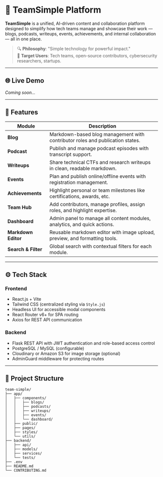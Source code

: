 # 🧠 TeamSimple Platform

**TeamSimple** is a unified, AI-driven content and collaboration platform designed to simplify how tech teams manage and showcase their work — blogs, podcasts, writeups, events, achievements, and internal collaboration — all in one place.

> 🔍 **Philosophy**: "Simple technology for powerful impact."  
> 🚀 **Target Users**: Tech teams, open-source contributors, cybersecurity researchers, startups.

---

## 🌐 Live Demo

_Coming soon..._

---

## 📆 Features

| Module              | Description                                                                 |
|---------------------|-----------------------------------------------------------------------------|
| **Blog**            | Markdown-based blog management with contributor roles and publication states. |
| **Podcast**         | Publish and manage podcast episodes with transcript support.                 |
| **Writeups**        | Share technical CTFs and research writeups in clean, readable markdown.      |
| **Events**          | Plan and publish online/offline events with registration management.         |
| **Achievements**    | Highlight personal or team milestones like certifications, awards, etc.      |
| **Team Hub**        | Add contributors, manage profiles, assign roles, and highlight expertise.    |
| **Dashboard**       | Admin panel to manage all content modules, analytics, and quick actions.     |
| **Markdown Editor** | Reusable markdown editor with image upload, preview, and formatting tools.   |
| **Search & Filter** | Global search with contextual filters for each module.                       |

---

## ⚙️ Tech Stack

### Frontend

- React.js + Vite  
- Tailwind CSS (centralized styling via `Style.js`)  
- Headless UI for accessible modal components  
- React Router v6+ for SPA routing  
- Axios for REST API communication  

### Backend

- Flask REST API with JWT authentication and role-based access control  
- PostgreSQL / MySQL (configurable)  
- Cloudinary or Amazon S3 for image storage (optional)  
- AdminGuard middleware for protecting routes  

---

## 📁 Project Structure

```text
team-simple/
├── app/
│   ├── components/
│   │   ├── blogs/
│   │   ├── podcasts/
│   │   ├── writeups/
│   │   ├── events/
│   │   └── dashboard/
│   ├── public/
│   ├── pages/
│   ├── styles/
│   └── utils/
├── backend/
│   ├── api/
│   ├── models/
│   ├── services/
│   └── tests/
├── .env
├── README.md
└── CONTRIBUTING.md
